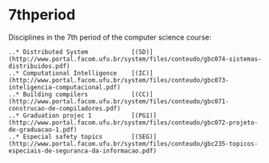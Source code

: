 # 7thperiod
Disciplines in the 7th period of the computer science course:   
  
    ..* Distributed System            [(SD)](http://www.portal.facom.ufu.br/system/files/conteudo/gbc074-sistemas-distribuidos.pdf)  
    ..* Computational Intelligence    [(IC)](http://www.portal.facom.ufu.br/system/files/conteudo/gbc073-inteligencia-computacional.pdf)  
    ..* Building compilers            [(CC)](http://www.portal.facom.ufu.br/system/files/conteudo/gbc071-construcao-de-compiladores.pdf)  
    ..* Graduation projec 1           [(PG1)](http://www.portal.facom.ufu.br/system/files/conteudo/gbc072-projeto-de-graduacao-1.pdf)  
    ..* Especial safety topics        [(SEG)](http://www.portal.facom.ufu.br/system/files/conteudo/gbc235-topicos-especiais-de-seguranca-da-informacao.pdf)  